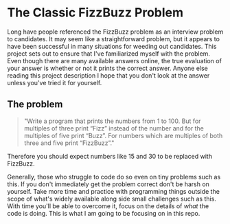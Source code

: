 # The Classic FizzBuzz Problem

Long have people referenced the FizzBuzz problem as an interview problem to candidates. It may seem like a straightforward problem, but it appears to have been successful in many situations for weeding out candidates. This project sets out to ensure that I've familiarized myself with the problem. Even though there are many available answers online, the true evaluation of your answer is whether or not it prints the correct answer. Anyone else reading this project description I hope that you don't look at the answer unless you've tried it for yourself.

## The problem

> "Write a program that prints the numbers from 1 to 100. But for multiples of three print “Fizz” instead of the number and for the multiples of five print “Buzz”. For numbers which are multiples of both three and five print “FizzBuzz”."

Therefore you should expect numbers like 15 and 30 to be replaced with FizzBuzz. 

Generally, those who struggle to code do so even on tiny problems such as this. If you don't immediately get the problem correct don't be harsh on yourself. Take more time and practice with programming things outside the scope of what's widely available along side small challenges such as this. With time you'll be able to overcome it, focus on the details of *what* the code is doing. This is what I am going to be focusing on in this repo. 